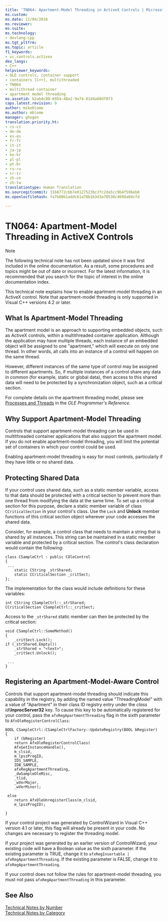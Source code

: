 ```yaml
---
title: 'TN064: Apartment-Model Threading in ActiveX Controls | Microsoft Docs'
ms.custom: 
ms.date: 11/04/2016
ms.reviewer: 
ms.suite: 
ms.technology:
- devlang-cpp
ms.tgt_pltfrm: 
ms.topic: article
f1_keywords:
- vc.controls.activex
dev_langs:
- C++
helpviewer_keywords:
- OLE controls, container support
- containers [C++], multithreaded
- TN064
- multithread container
- apartment model threading
ms.assetid: b2ab4c88-6954-48e2-9a74-01d4a60df073
caps.latest.revision: 9
author: mikeblome
ms.author: mblome
manager: ghogen
translation.priority.ht:
- cs-cz
- de-de
- es-es
- fr-fr
- it-it
- ja-jp
- ko-kr
- pl-pl
- pt-br
- ru-ru
- tr-tr
- zh-cn
- zh-tw
translationtype: Human Translation
ms.sourcegitcommit: 3168772cbb7e8127523bc2fc2da5cc9b4f59beb8
ms.openlocfilehash: fa7b80b1addc61a78b1b3d3a70538c4698a04cfd

---
```

# TN064: Apartment-Model Threading in ActiveX Controls
> [!NOTE]
>  The following technical note has not been updated since it was first included in the online documentation. As a result, some procedures and topics might be out of date or incorrect. For the latest information, it is recommended that you search for the topic of interest in the online documentation index.  
  
 This technical note explains how to enable apartment-model threading in an ActiveX control. Note that apartment-model threading is only supported in Visual C++ versions 4.2 or later.  
  
## What Is Apartment-Model Threading  
 The apartment model is an approach to supporting embedded objects, such as ActiveX controls, within a multithreaded container application. Although the application may have multiple threads, each instance of an embedded object will be assigned to one "apartment," which will execute on only one thread. In other words, all calls into an instance of a control will happen on the same thread.  
  
 However, different instances of the same type of control may be assigned to different apartments. So, if multiple instances of a control share any data in common (for example, static or global data), then access to this shared data will need to be protected by a synchronization object, such as a critical section.  
  
 For complete details on the apartment threading model, please see [Processes and Threads](http://msdn.microsoft.com/library/windows/desktop/ms684841) in the *OLE Programmer's Reference*.  
  
## Why Support Apartment-Model Threading  
 Controls that support apartment-model threading can be used in multithreaded container applications that also support the apartment model. If you do not enable apartment-model threading, you will limit the potential set of containers in which your control could be used.  
  
 Enabling apartment-model threading is easy for most controls, particularly if they have little or no shared data.  
  
## Protecting Shared Data  
 If your control uses shared data, such as a static member variable, access to that data should be protected with a critical section to prevent more than one thread from modifying the data at the same time. To set up a critical section for this purpose, declare a static member variable of class `CCriticalSection` in your control's class. Use the `Lock` and **Unlock** member functions of this critical section object wherever your code accesses the shared data.  
  
 Consider, for example, a control class that needs to maintain a string that is shared by all instances. This string can be maintained in a static member variable and protected by a critical section. The control's class declaration would contain the following:  
  
```  
class CSampleCtrl : public COleControl  
{  
 ...  
    static CString _strShared;  
    static CCriticalSection _critSect;  
};  
```  
  
 The implementation for the class would include definitions for these variables:  
  
```  
int CString CSampleCtrl::_strShared;  
CCriticalSection CSampleCtrl::_critSect;  
```  
  
 Access to the `_strShared` static member can then be protected by the critical section:  
  
```  
void CSampleCtrl::SomeMethod()  
{  
    _critSect.Lock();
if (_strShared.Empty())  
    _strShared = "<text>";  
    _critSect.Unlock();

 ...  
}  
```  
  
## Registering an Apartment-Model-Aware Control  
 Controls that support apartment-model threading should indicate this capability in the registry, by adding the named value "ThreadingModel" with a value of "Apartment" in their class ID registry entry under the *class id*\\**InprocServer32** key. To cause this key to be automatically registered for your control, pass the `afxRegApartmentThreading` flag in the sixth parameter to `AfxOleRegisterControlClass`:  
  
```  
BOOL CSampleCtrl::CSampleCtrlFactory::UpdateRegistry(BOOL bRegister)  
{  
    if (bRegister)  
    return AfxOleRegisterControlClass(
    AfxGetInstanceHandle(), 
    m_clsid, 
    m_lpszProgID, 
    IDS_SAMPLE, 
    IDB_SAMPLE, 
    afxRegApartmentThreading, 
    _dwSampleOleMisc, 
    _tlid, 
    _wVerMajor, 
    _wVerMinor);

 else  
    return AfxOleUnregisterClass(m_clsid,
    m_lpszProgID);

}  
```  
  
 If your control project was generated by ControlWizard in Visual C++ version 4.1 or later, this flag will already be present in your code. No changes are necessary to register the threading model.  
  
 If your project was generated by an earlier version of ControlWizard, your existing code will have a Boolean value as the sixth parameter. If the existing parameter is TRUE, change it to `afxRegInsertable | afxRegApartmentThreading`. If the existing parameter is FALSE, change it to `afxRegApartmentThreading`.  
  
 If your control does not follow the rules for apartment-model threading, you must not pass `afxRegApartmentThreading` in this parameter.  
  
## See Also  
 [Technical Notes by Number](../mfc/technical-notes-by-number.md)   
 [Technical Notes by Category](../mfc/technical-notes-by-category.md)




<!--HONumber=Jan17_HO2-->


